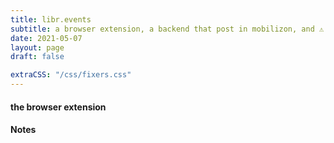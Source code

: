 ```yaml
---
title: libr.events
subtitle: a browser extension, a backend that post in mobilizon, and ⚠️ a big work in progress ⚠️
date: 2021-05-07
layout: page
draft: false

extraCSS: "/css/fixers.css"
---
```


#### the browser extension



#### Notes


